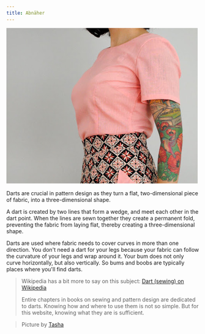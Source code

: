 ```yaml
---
title: Abnäher
---
```


![Bust darts on a blouse](dart.jpg)

Darts are crucial in pattern design as they turn a flat, two-dimensional piece of fabric, into a three-dimensional shape.

A dart is created by two lines that form a wedge, and meet each other in the dart point. When the lines are sewn together they create a permanent fold, preventing the fabric from laying flat, thereby creating a three-dimensional shape.

Darts are used where fabric needs to cover curves in more than one direction. You don't need a dart for your legs because your fabric can follow the curvature of your legs and wrap around it. Your bum does not only curve horizontally, but also vertically. So bums and boobs are typically places where you'll find darts.

> Wikipedia has a bit more to say on this subject: [Dart (sewing) on Wikipedia](http://en.wikipedia.org/wiki/Dart_(sewing))
> 
> Entire chapters in books on sewing and pattern design are dedicated to darts. Knowing how and where to use them is not so simple. But for this website, knowing what they are is sufficient.


> Picture by [Tasha](http://bygumbygolly.com/2013/01/finished-1940s-simplicity-diamonds/) 

